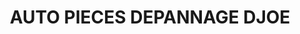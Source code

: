 ---
title: "AUTO PIECES DEPANNAGE DJOE"
url: /saint-genouph/auto-pieces-depannage-djoe/
shop: réparation de voitures
---